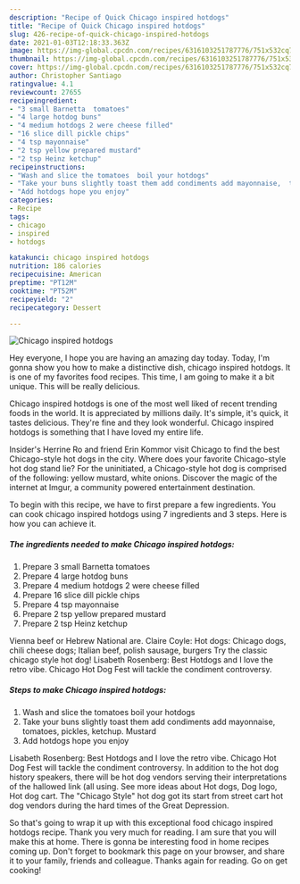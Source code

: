 ```yaml
---
description: "Recipe of Quick Chicago inspired hotdogs"
title: "Recipe of Quick Chicago inspired hotdogs"
slug: 426-recipe-of-quick-chicago-inspired-hotdogs
date: 2021-01-03T12:18:33.363Z
image: https://img-global.cpcdn.com/recipes/6316103251787776/751x532cq70/chicago-inspired-hotdogs-recipe-main-photo.jpg
thumbnail: https://img-global.cpcdn.com/recipes/6316103251787776/751x532cq70/chicago-inspired-hotdogs-recipe-main-photo.jpg
cover: https://img-global.cpcdn.com/recipes/6316103251787776/751x532cq70/chicago-inspired-hotdogs-recipe-main-photo.jpg
author: Christopher Santiago
ratingvalue: 4.1
reviewcount: 27655
recipeingredient:
- "3 small Barnetta  tomatoes"
- "4 large hotdog buns"
- "4 medium hotdogs 2 were cheese filled"
- "16 slice dill pickle chips"
- "4 tsp mayonnaise"
- "2 tsp yellow prepared mustard"
- "2 tsp Heinz ketchup"
recipeinstructions:
- "Wash and slice the tomatoes  boil your hotdogs"
- "Take your buns slightly toast them add condiments add mayonnaise,  tomatoes,  pickles, ketchup.  Mustard"
- "Add hotdogs hope you enjoy"
categories:
- Recipe
tags:
- chicago
- inspired
- hotdogs

katakunci: chicago inspired hotdogs 
nutrition: 186 calories
recipecuisine: American
preptime: "PT12M"
cooktime: "PT52M"
recipeyield: "2"
recipecategory: Dessert

---
```



![Chicago inspired hotdogs](https://img-global.cpcdn.com/recipes/6316103251787776/751x532cq70/chicago-inspired-hotdogs-recipe-main-photo.jpg)

Hey everyone, I hope you are having an amazing day today. Today, I'm gonna show you how to make a distinctive dish, chicago inspired hotdogs. It is one of my favorites food recipes. This time, I am going to make it a bit unique. This will be really delicious.

Chicago inspired hotdogs is one of the most well liked of recent trending foods in the world. It is appreciated by millions daily. It's simple, it's quick, it tastes delicious. They're fine and they look wonderful. Chicago inspired hotdogs is something that I have loved my entire life.

Insider&#39;s Herrine Ro and friend Erin Kommor visit Chicago to find the best Chicago-style hot dogs in the city. Where does your favorite Chicago-style hot dog stand lie? For the uninitiated, a Chicago-style hot dog is comprised of the following: yellow mustard, white onions. Discover the magic of the internet at Imgur, a community powered entertainment destination.


To begin with this recipe, we have to first prepare a few ingredients. You can cook chicago inspired hotdogs using 7 ingredients and 3 steps. Here is how you can achieve it.

<!--inarticleads1-->

##### The ingredients needed to make Chicago inspired hotdogs:

1. Prepare 3 small Barnetta  tomatoes
1. Prepare 4 large hotdog buns
1. Prepare 4 medium hotdogs 2 were cheese filled
1. Prepare 16 slice dill pickle chips
1. Prepare 4 tsp mayonnaise
1. Prepare 2 tsp yellow prepared mustard
1. Prepare 2 tsp Heinz ketchup


Vienna beef or Hebrew National are. Claire Coyle: Hot dogs: Chicago dogs, chili cheese dogs; Italian beef, polish sausage, burgers Try the classic chicago style hot dog! Lisabeth Rosenberg: Best Hotdogs and I love the retro vibe. Chicago Hot Dog Fest will tackle the condiment controversy. 

<!--inarticleads2-->

##### Steps to make Chicago inspired hotdogs:

1. Wash and slice the tomatoes  boil your hotdogs
1. Take your buns slightly toast them add condiments add mayonnaise,  tomatoes,  pickles, ketchup.  Mustard
1. Add hotdogs hope you enjoy


Lisabeth Rosenberg: Best Hotdogs and I love the retro vibe. Chicago Hot Dog Fest will tackle the condiment controversy. In addition to the hot dog history speakers, there will be hot dog vendors serving their interpretations of the hallowed link (all using. See more ideas about Hot dogs, Dog logo, Hot dog cart. The &#34;Chicago Style&#34; hot dog got its start from street cart hot dog vendors during the hard times of the Great Depression. 

So that's going to wrap it up with this exceptional food chicago inspired hotdogs recipe. Thank you very much for reading. I am sure that you will make this at home. There is gonna be interesting food in home recipes coming up. Don't forget to bookmark this page on your browser, and share it to your family, friends and colleague. Thanks again for reading. Go on get cooking!
